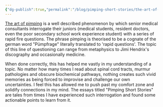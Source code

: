 ```yaml
---
{"dg-publish":true,"permalink":"/blog/pimping-short-stories/the-art-of-pimping/","noteIcon":""}
---
```



[The art of pimping](https://jamanetwork.com/journals/jama/fullarticle/377862) is a well described phenomenon by which senior medical consultants interrogate their juniors (medical students, resident doctors, even the poor secondary school work experience student) with a series of rapid fire questions. The phrase pimping is theorised to be a cognate of the german word "Pümpfrage" literally translated to 'rapid questions'. The topic of this line of questioning can range from metaphysics to Jimi Hendrix's discography and occasionally medicine. 

When done correctly, this has helped me vastly in my understanding of a topic. No matter how many times I read about spinal cord tracts, murmur pathologies and obscure biochemical pathways, nothing creates such vivid memories as being forced to improvise and challenge our own uncertainties. I feel this has allowed me to push past my comfort zone and solidify connections in my mind. The essays titled "Pimping Short Stories" are tales from times I have experienced such interrogation and found some actionable points to learn from it. 